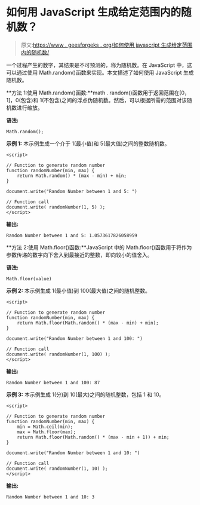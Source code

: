 # 如何用 JavaScript 生成给定范围内的随机数？

> 原文:[https://www . geesforgeks . org/如何使用 javascript 生成给定范围内的随机数/](https://www.geeksforgeeks.org/how-to-generate-random-number-in-given-range-using-javascript/)

一个过程产生的数字，其结果是不可预测的，称为随机数。在 JavaScript 中，这可以通过使用 Math.random()函数来实现。本文描述了如何使用 JavaScript 生成随机数。

**方法 1:使用 Math.random()函数:**math . random()函数用于返回范围在[0，1]，0(包含)和 1(不包含)之间的浮点伪随机数。然后，可以根据所需的范围对该随机数进行缩放。

**语法:**

```
Math.random();
```

**示例 1:** 本示例生成一个介于 1(最小值)和 5(最大值)之间的整数随机数。

```
<script> 

// Function to generate random number 
function randomNumber(min, max) { 
    return Math.random() * (max - min) + min;
} 

document.write("Random Number between 1 and 5: ") 

// Function call
document.write( randomNumber(1, 5) ); 
</script>                                  
```

**输出:**

```
Random Number between 1 and 5: 1.0573617826058959
```

**方法 2:使用 Math.floor()函数:**JavaScript 中的 Math.floor()函数用于将作为参数传递的数字向下舍入到最接近的整数，即向较小的值舍入。

**语法:**

```
Math.floor(value)
```

**示例 2:** 本示例生成 1(最小值)到 100(最大值)之间的随机整数。

```
<script> 

// Function to generate random number 
function randomNumber(min, max) { 
    return Math.floor(Math.random() * (max - min) + min);
} 

document.write("Random Number between 1 and 100: ") 

// Function call
document.write( randomNumber(1, 100) ); 
</script>                                     
```

**输出:**

```
Random Number between 1 and 100: 87
```

**示例 3:** 本示例生成 1(分)到 10(最大)之间的随机整数，包括 1 和 10。

```
<script> 

// Function to generate random number 
function randomNumber(min, max) { 
    min = Math.ceil(min);
    max = Math.floor(max);
    return Math.floor(Math.random() * (max - min + 1)) + min;
} 

document.write("Random Number between 1 and 10: ") 

// Function call
document.write( randomNumber(1, 10) ); 
</script>                                
```

**输出:**

```
Random Number between 1 and 10: 3
```